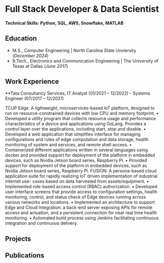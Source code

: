 # Full Stack Developer & Data Scientist

#### Technical Skills: Python, SQL, AWS, Snowflake, MATLAB

## Education						       		
- M.S., Computer Engineering | North Carolina State Unviersity (_December 2024_)	 			        		
- B.Tech., Electronics and Communication Engineering | The University of Texas at Dallas (_June 2017_)

## Work Experience
**Tata Consultancy Services, IT Analyst (01/2021 – 12/2022) - Systems Engineer (07/2017 – 12/2021)

TCUP Edge: A lightweight, microservices-based IoT platform, designed to run on resource-constrained devices with low CPU
and memory footprint.
• Developed a utility program that collects resource usage and performance characteristics of a device and applications using
GoLang. Provides a control layer over the applications, including start, stop and disable.
• Developed a web application that simplifies interface for managing configurations and rules of edge computation and data
storage, health monitoring of system and services, and remote shell access.
• Containerized different applications written in several languages using docker and provided support for deployment of the
platform in embedded devices, such as Nvidia Jetson board series, Raspberry Pi.
• Provided support for deployment of the platform in embedded devices, such as Nvidia Jetson board series, Raspberry Pi.
FUSION: A persona-based cloud application suite for rapidly realizing IoT driven implementation of industrial internet use-
cases based on data harvested from assets/equipment.
• Implemented role-based access control (RBAC) authorization.
• Developed user interface screens that provide access to configuration settings, health monitoring, control, and status check
of Edge devices running across various networks and locations.
• Implemented an architecture to support Edge and Cloud Integration: a back-end server exposing APIs for remote access and
actuation, and a persistent connection for near real time health monitoring.
• Automated build process using Jenkins facilitating continuous integration and continuous delivery.


## Projects


## Publications
